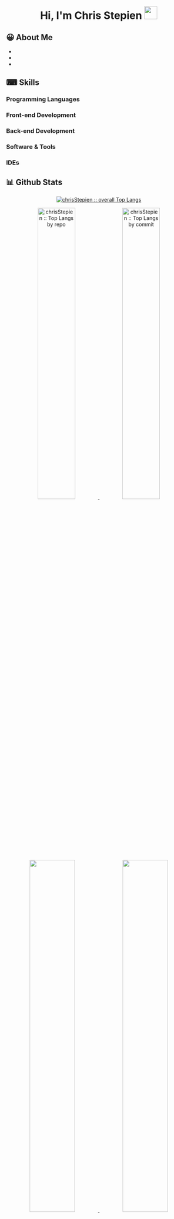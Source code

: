 <h1 align="center"><b>Hi, I'm Chris Stepien </b><img src="https://media.giphy.com/media/hvRJCLFzcasrR4ia7z/giphy.gif" width="35"></h1>

## 😀 About Me

-  
- 
- 

## ⌨ Skills 
  
  ### Programming Languages
  
  ### Front-end Development
  
  ### Back-end Development
  
  ### Software & Tools
  
  ### IDEs
  
  

## 📊 Github Stats
<p align="center">
  <a href="https://github.com/chrisStepien/">
    <img src="https://github-readme-stats.vercel.app/api/top-langs/?username=chrisStepien&langs_count=6&theme=algolia&layout=compact&hide_border=true" alt="chrisStepien :: overall Top Langs "/>
  </a>
</p>
<p align="center">
  <a href="https://github.com/1999AZZAR/">
    <img width="45%" src="https://github-profile-summary-cards.vercel.app/api/cards/repos-per-language?username=chrisStepien&theme=algolia&layout=compact&hide_border=true" alt="chrisStepien :: Top Langs by repo" />
    <img width="45%" src="https://github-profile-summary-cards.vercel.app/api/cards/most-commit-language?username=chrisStepien&theme=algolia&layout=compact&hide_border=true" alt="chrisStepien :: Top Langs by commit" />
  </a>
</p>
<p align="center">
  <a href="https://github.com/chrisStepien/">
    <img width="49.5%" src="https://github-readme-stats.vercel.app/api?username=chrisStepien&show_icons=true&theme=algolia&hide_border=true" />
    <img width="49.5%" src="https://github-readme-streak-stats.herokuapp.com?user=chrisStepien&theme=algolia&border_radius=5" />
  </a>
</p>
